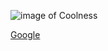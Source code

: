 ![image of Coolness](http://cdn.huodongxing.com/file/20150616/11554A0D6F64ED917B385EF27C62A8B212/30191994449924631.png)

[Google](google.com)
